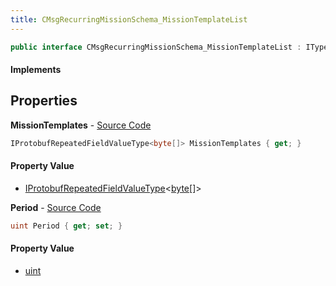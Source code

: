 ```yaml
---
title: CMsgRecurringMissionSchema_MissionTemplateList
---
```


```csharp
public interface CMsgRecurringMissionSchema_MissionTemplateList : ITypedProtobuf<CMsgRecurringMissionSchema_MissionTemplateList>, INativeHandle
```

#### Implements

## Properties

**MissionTemplates** - [Source Code](https://github.com/swiftly-solution/swiftlys2/blob/master/managed/src/SwiftlyS2.Generated/Protobufs/Interfaces/CMsgRecurringMissionSchema_MissionTemplateList.cs#L16)

```csharp
IProtobufRepeatedFieldValueType<byte[]> MissionTemplates { get; }
```

#### Property Value

- [IProtobufRepeatedFieldValueType](/docs/api/shared/netmessages/iprotobufrepeatedfieldvaluetype-1)<[byte](https://learn.microsoft.com/dotnet/api/system.byte)[]>

**Period** - [Source Code](https://github.com/swiftly-solution/swiftlys2/blob/master/managed/src/SwiftlyS2.Generated/Protobufs/Interfaces/CMsgRecurringMissionSchema_MissionTemplateList.cs#L13)

```csharp
uint Period { get; set; }
```

#### Property Value

- [uint](https://learn.microsoft.com/dotnet/api/system.uint32)

